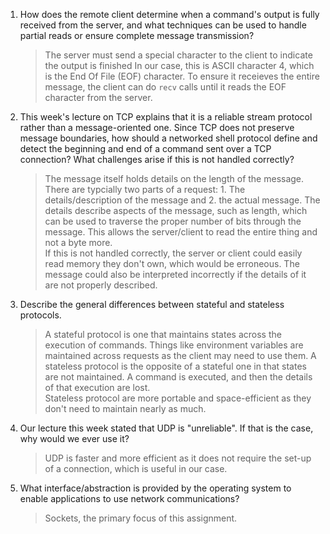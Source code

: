 1. How does the remote client determine when a command's output is fully received from the server, and what techniques can be used to handle partial reads or ensure complete message transmission?

    > The server must send a special character to the client to indicate the output is finished In our case, this is ASCII character 4, which is the End Of File (EOF) character. To ensure it receieves the entire message, the client can do `recv` calls until it reads the EOF character from the server.

2. This week's lecture on TCP explains that it is a reliable stream protocol rather than a message-oriented one. Since TCP does not preserve message boundaries, how should a networked shell protocol define and detect the beginning and end of a command sent over a TCP connection? What challenges arise if this is not handled correctly?

    > The message itself holds details on the length of the message. There are typcially two parts of a request: 1. The details/description of the message and 2. the actual message. The details describe aspects of the message, such as length, which can be used to traverse the proper number of bits through the message. This allows the server/client to read the entire thing and not a byte more. \
    If this is not handled correctly, the server or client could easily read memory they don't own, which would be erroneous. The message could also be interpreted incorrectly if the details of it are not properly described.

3. Describe the general differences between stateful and stateless protocols.

    > A stateful protocol is one that maintains states across the execution of commands. Things like environment variables are maintained across requests as the client may need to use them. A stateless protocol is the opposite of a stateful one in that states are not maintained. A command is executed, and then the details of that execution are lost. \
    Stateless protocol are more portable and space-efficient as they don't need to maintain nearly as much.

4. Our lecture this week stated that UDP is "unreliable". If that is the case, why would we ever use it?

    > UDP is faster and more efficient as it does not require the set-up of a connection, which is useful in our case.

5. What interface/abstraction is provided by the operating system to enable applications to use network communications?

    > Sockets, the primary focus of this assignment.